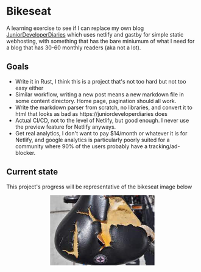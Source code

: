 # Bikeseat

A learning exercise to see if I can replace my own blog [JuniorDeveloperDiaries](https://juniordeveloperdiaries.com) which uses netlify and gastby for simple static webhosting, with something that has the bare miniumum of what I need for a blog that has 30-60 monthly readers (aka not a lot).

## Goals

- Write it in Rust, I think this is a project that's not too hard but not too easy either
- Similar workflow, writing a new post means a new markdown file in some content directory. Home page, pagination should all work.
- Write the markdown parser from scratch, no libraries, and convert it to html that looks as bad as https://juniordeveloperdiaries does
- Actual CI/CD, not to the level of Netlify, but good enough. I never use the preview feature for Netlify anyways.
- Get real analytics, I don't want to pay $14/month or whatever it is for Netlify, and google analytics is particularly poorly suited for a community where 90% of the users probably have a tracking/ad-blocker.

## Current state

This project's progress will be representative of the bikeseat image below

<p align="center">
  <img src="ripped-bikeseat.jpeg" alt="Ripped bikeseat"/>
</p>
